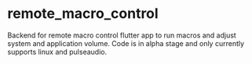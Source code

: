 # remote_macro_control

Backend for remote macro control flutter app to run macros and adjust system and application volume.
Code is in alpha stage and only currently supports linux and pulseaudio. 

